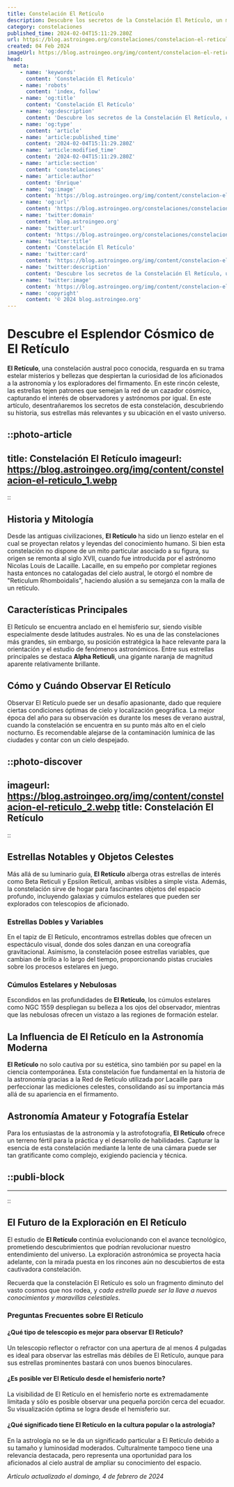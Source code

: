 ```yaml
---
title: Constelación El Retículo
description: Descubre los secretos de la Constelación El Retículo, un mapa celeste lleno de historia y maravillas astronómicas. Estudia las estrellas con nosotros.
category: constelaciones
published_time: 2024-02-04T15:11:29.280Z
url: https://blog.astroingeo.org/constelaciones/constelacion-el-reticulo
created: 04 Feb 2024
imageUrl: https://blog.astroingeo.org/img/content/constelacion-el-reticulo_1.webp
head:
  meta:
    - name: 'keywords'
      content: 'Constelación El Retículo'
    - name: 'robots'
      content: 'index, follow'
    - name: 'og:title'
      content: 'Constelación El Retículo'
    - name: 'og:description'
      content: 'Descubre los secretos de la Constelación El Retículo, un mapa celeste lleno de historia y maravillas astronómicas. Estudia las estrellas con nosotros.'
    - name: 'og:type'
      content: 'article'
    - name: 'article:published_time'
      content: '2024-02-04T15:11:29.280Z'
    - name: 'article:modified_time'
      content: '2024-02-04T15:11:29.280Z'
    - name: 'article:section'
      content: 'constelaciones'
    - name: 'article:author'
      content: 'Enrique'
    - name: 'og:image'
      content: 'https://blog.astroingeo.org/img/content/constelacion-el-reticulo_1.webp'
    - name: 'og:url'
      content: 'https://blog.astroingeo.org/constelaciones/constelacion-el-reticulo'
    - name: 'twitter:domain'
      content: 'blog.astroingeo.org'
    - name: 'twitter:url'
      content: 'https://blog.astroingeo.org/constelaciones/constelacion-el-reticulo'
    - name: 'twitter:title'
      content: 'Constelación El Retículo'
    - name: 'twitter:card'
      content: 'https://blog.astroingeo.org/img/content/constelacion-el-reticulo_1.webp'
    - name: 'twitter:description'
      content: 'Descubre los secretos de la Constelación El Retículo, un mapa celeste lleno de historia y maravillas astronómicas. Estudia las estrellas con nosotros.'
    - name: 'twitter:image'
      content: 'https://blog.astroingeo.org/img/content/constelacion-el-reticulo_1.webp'
    - name: 'copyright'
      content: '© 2024 blog.astroingeo.org'
---
```

# Descubre el Esplendor Cósmico de El Retículo

**El Retículo**, una constelación austral poco conocida, resguarda en su trama estelar misterios y bellezas que despiertan la curiosidad de los aficionados a la astronomía y los exploradores del firmamento. En este rincón celeste, las estrellas tejen patrones que semejan la red de un cazador cósmico, capturando el interés de observadores y astrónomos por igual. En este artículo, desentrañaremos los secretos de esta constelación, descubriendo su historia, sus estrellas más relevantes y su ubicación en el vasto universo.


::photo-article
---
title: Constelación El Retículo
imageurl: https://blog.astroingeo.org/img/content/constelacion-el-reticulo_1.webp
---
::


## Historia y Mitología
Desde las antiguas civilizaciones, **El Retículo** ha sido un lienzo estelar en el cual se proyectan relatos y leyendas del conocimiento humano. Si bien esta constelación no dispone de un mito particular asociado a su figura, su origen se remonta al siglo XVII, cuando fue introducida por el astrónomo Nicolas Louis de Lacaille. Lacaille, en su empeño por completar regiones hasta entonces no catalogadas del cielo austral, le otorgó el nombre de "Reticulum Rhomboidalis", haciendo alusión a su semejanza con la malla de un retículo.

## Características Principales
El Retículo se encuentra anclado en el hemisferio sur, siendo visible especialmente desde latitudes australes. No es una de las constelaciones más grandes, sin embargo, su posición estratégica la hace relevante para la orientación y el estudio de fenómenos astronómicos. Entre sus estrellas principales se destaca **Alpha Reticuli**, una gigante naranja de magnitud aparente relativamente brillante.

## Cómo y Cuándo Observar El Retículo
Observar El Retículo puede ser un desafío apasionante, dado que requiere ciertas condiciones óptimas de cielo y localización geográfica. La mejor época del año para su observación es durante los meses de verano austral, cuando la constelación se encuentra en su punto más alto en el cielo nocturno. Es recomendable alejarse de la contaminación lumínica de las ciudades y contar con un cielo despejado.


::photo-discover
---
imageurl: https://blog.astroingeo.org/img/content/constelacion-el-reticulo_2.webp
title: Constelación El Retículo
---
::


## Estrellas Notables y Objetos Celestes
Más allá de su luminario guía, **El Retículo** alberga otras estrellas de interés como Beta Reticuli y Epsilon Reticuli, ambas visibles a simple vista. Además, la constelación sirve de hogar para fascinantes objetos del espacio profundo, incluyendo galaxias y cúmulos estelares que pueden ser explorados con telescopios de aficionado.

### Estrellas Dobles y Variables
En el tapiz de El Retículo, encontramos estrellas dobles que ofrecen un espectáculo visual, donde dos soles danzan en una coreografía gravitacional. Asimismo, la constelación posee estrellas variables, que cambian de brillo a lo largo del tiempo, proporcionando pistas cruciales sobre los procesos estelares en juego.

### Cúmulos Estelares y Nebulosas
Escondidos en las profundidades de **El Retículo**, los cúmulos estelares como NGC 1559 despliegan su belleza a los ojos del observador, mientras que las nebulosas ofrecen un vistazo a las regiones de formación estelar.

## La Influencia de El Retículo en la Astronomía Moderna
**El Retículo** no solo cautiva por su estética, sino también por su papel en la ciencia contemporánea. Esta constelación fue fundamental en la historia de la astronomía gracias a la Red de Retículo utilizada por Lacaille para perfeccionar las mediciones celestes, consolidando así su importancia más allá de su apariencia en el firmamento.

## Astronomía Amateur y Fotografía Estelar
Para los entusiastas de la astronomía y la astrofotografía, **El Retículo** ofrece un terreno fértil para la práctica y el desarrollo de habilidades. Capturar la esencia de esta constelación mediante la lente de una cámara puede ser tan gratificante como complejo, exigiendo paciencia y técnica.


  ::publi-block
  ---
  ---
  ::
  
  
## El Futuro de la Exploración en El Retículo
El estudio de **El Retículo** continúa evolucionando con el avance tecnológico, prometiendo descubrimientos que podrían revolucionar nuestro entendimiento del universo. La exploración astronómica se proyecta hacia adelante, con la mirada puesta en los rincones aún no descubiertos de esta cautivadora constelación.

Recuerda que la constelación El Retículo es solo un fragmento diminuto del vasto cosmos que nos rodea, y *cada estrella puede ser la llave a nuevos conocimientos y maravillas celestiales*. 

### Preguntas Frecuentes sobre El Retículo

#### ¿Qué tipo de telescopio es mejor para observar El Retículo?
Un telescopio reflector o refractor con una apertura de al menos 4 pulgadas es ideal para observar las estrellas más débiles de El Retículo, aunque para sus estrellas prominentes bastará con unos buenos binoculares.

#### ¿Es posible ver El Retículo desde el hemisferio norte?
La visibilidad de El Retículo en el hemisferio norte es extremadamente limitada y sólo es posible observar una pequeña porción cerca del ecuador. Su visualización óptima se logra desde el hemisferio sur.

#### ¿Qué significado tiene El Retículo en la cultura popular o la astrología?
En la astrología no se le da un significado particular a El Retículo debido a su tamaño y luminosidad moderados. Culturalmente tampoco tiene una relevancia destacada, pero representa una oportunidad para los aficionados al cielo austral de ampliar su conocimiento del espacio.

_Artículo actualizado el domingo, 4 de febrero de 2024_